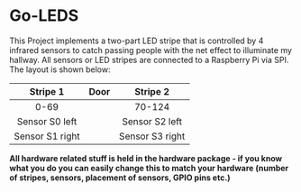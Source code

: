 # Go-LEDS

This Project implements a two-part LED stripe that is controlled by 4
infrared sensors to catch passing people with the net effect to
illuminate my hallway.  All sensors or LED stripes are connected to a
Raspberry Pi via SPI. The layout is shown below:

| Stripe 1        | Door | Stripe 2        |
|:---------------:|:----:|:---------------:|
| 0-69            |      | 70-124          |
| Sensor S0 left  |      | Sensor S2 left  |
| Sensor S1 right |      | Sensor S3 right |

**All hardware related stuff is held in the hardware package - if you
know what you do you can easily change this to match your hardware
(number of stripes, sensors, placement of sensors, GPIO pins etc.)**
